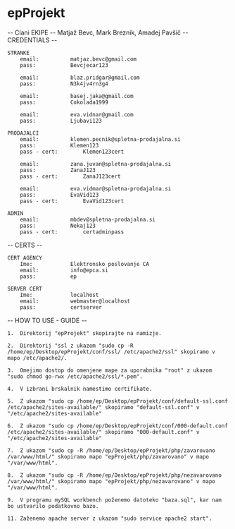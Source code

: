 # epProjekt
-- Clani EKIPE --
Matjaž Bevc, Mark Breznik, Amadej Pavšič
-- CREDENTIALS --

	STRANKE
		email:			matjaz.bevc@gmail.com
		pass:			Bevcjecar123

		email:			blaz.pridgar@gmail.com
		pass:			N3k4jv4rn3g4

		email:			basej.jaka@gmail.com
		pass:			Cokolada1999

		email:			eva.vidnar@gmail.com
		pass:			Ljubavi123

	PRODAJALCI
		email:			klemen.pecnik@spletna-prodajalna.si
		pass:			Klemen123
		pass - cert:		Klemen123cert

		email:			zana.juvan@spletna-prodajalna.si
		pass:			ZanaJ123
		pass - cert:		ZanaJ123cert

		email:			eva.vidmar@spletna-prodajalna.si
		pass:			EvaVid123
		pass - cert:		EvaVid123cert

	ADMIN
		email:			mbdev@spletna-prodajalna.si
		pass:			Nekaj123
		pass - cert:		certadminpass


-- CERTS --

	CERT AGENCY
		Ime:			Elektronsko poslovanje CA
		email:			info@epca.si
		pass:			ep

	SERVER CERT
		Ime:			localhost
		email:			webmaster@localhost
		pass:			certserver


-- HOW TO USE - GUIDE --

	1. 	Direktorij "epProjekt" skopirajte na namizje.

	2. 	Direktorij "ssl z ukazom "sudo cp -R /home/ep/Desktop/epProjekt/conf/ssl/ /etc/apache2/ssl" skopiramo v mapo /etc/apache2/.

	3.	Omejimo dostop do omenjene mape za uporabnika "root" z ukazom "sudo chmod go-rwx /etc/apache2/ssl/*.pem".

	4.	V izbrani brskalnik namestimo certifikate.

	5.	Z ukazom "sudo cp /home/ep/Desktop/epProjekt/conf/default-ssl.conf /etc/apache2/sites-available/" skopiramo "default-ssl.conf" v "/etc/apache2/sites-available"

	6. 	Z ukazom "sudo cp /home/ep/Desktop/epProjekt/conf/000-default.conf /etc/apache2/sites-available/" skopiramo "000-default.conf" v "/etc/apache2/sites-available"

	7. 	Z ukazom "sudo cp -R /home/ep/Desktop/epProjekt/php/zavarovano /var/www/html/" skopiramo mapo "epProjekt/php/zavarovano" v mapo "/var/www/html".

	8. 	Z ukazom "sudo cp -R /home/ep/Desktop/epProjekt/php/nezavarovano /var/www/html/" skopiramo mapo "epProjekt/php/nezavarovano" v mapo "/var/www/html".

	9.	V programu mySQL workbench poženemo datoteko "baza.sql", kar nam bo ustvarilo podatkovno bazo.

	11.	Zaženemo apache server z ukazom "sudo service apache2 start".
